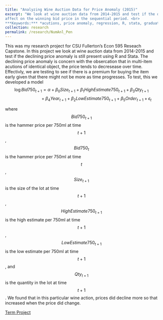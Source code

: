 ```yaml
---
title: "Analyzing Wine Auction Data for Price Anomaly (2015)"
excerpt: "We look at wine auction data from 2014-2015 and test if the declining price anomaly is still present. We will investigate what factors have an
affect on the winning bid price in the sequential period. <br>
***Keywords:*** *acutions, price anomaly, regression, R, stata, graduate*" #add this to add an image inside the "" <br/><img src='R001_padic/500x300.png'>
collection: research
permalink: /research/NumAnl_Pen
---
```


This was my research project for CSU Fullerton’s Econ 595 Reseach Capstone. In this project we look at wine auction data from 2014-2015 and test if the declining price anomaly is still present using R and Stata. The declining price anomaly is concern with the obsercation that in multi-item acutions of identical object, the price tends to decresease over time. Effectivly, we are testing to see if there is a premium for buying the item early given that there might not be more as time progresses. To test, this we developed a model 
$$\log{Bid750}_{t+1}=\alpha+\beta_0{Size}_{t+1}+\beta_1{High Estimate750}_{t+1}+\beta_3 Qty_{t+1}$$
$$\qquad\qquad\qquad+\beta_4 Year_{t+1}+\beta_2{Low Estimate750}_{t+1}+\beta_5 Order_{t+1}+\epsilon_t$$

where $$Bid750_{t+1}$$ is the hammer price per 750ml at time $$t+1$$, $$Bid750_{t}$$ is the hammer price per 750ml at time $$t$$, $$Size_{t+1}$$ is the size of the lot at time $$t+1$$, $$High Estimate750_{t+1}$$ is the high estimate per 750ml at time $$t+1$$, $$Low Estimate750_{t+1}$$ is the low estimate per 750ml at time $$t+1$$, and $$Qty_{t+1}$$ is the quantity in the lot at time $$t+1$$. We found that in this particular wine action, prices did decline more so that increased when the price did change. 



[Term Project](R004_wine/Econ_595_Project.pdf)
